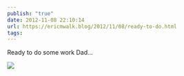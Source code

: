 ```yaml
---
publish: "true"
date: 2012-11-08 22:10:14
url: https://ericmwalk.blog/2012/11/08/ready-to-do.html
tags: 
---
```


Ready to do some work Dad...

![](https://ericmwalk.blog/uploads/2022/aeb27256b2.jpg)